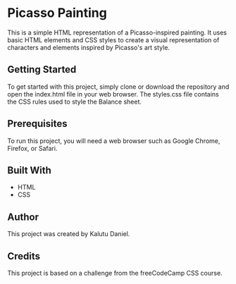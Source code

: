 # Picasso Painting
This is a simple HTML representation of a Picasso-inspired painting. It uses basic HTML elements and CSS styles to create a visual representation of characters and elements inspired by Picasso's art style.

## Getting Started
To get started with this project, simply clone or download the repository and open the index.html file in your web browser. The styles.css file contains the CSS rules used to style the Balance sheet.

## Prerequisites
To run this project, you will need a web browser such as Google Chrome, Firefox, or Safari.

## Built With
- HTML
- CSS

## Author
This project was created by Kalutu Daniel.

## Credits
This project is based on a challenge from the freeCodeCamp CSS course.
